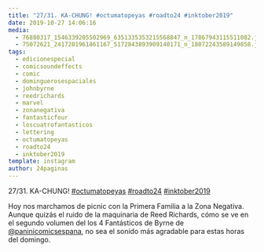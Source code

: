 ```yaml
---
title: "27/31. KA-CHUNG! #octumatopeyas #roadto24 #inktober2019"
date: 2019-10-27 14:06:16
media: 
  - 76880317_1546339205502969_6351335353215568847_n_17867943115511082.jpg
  - 75072621_2417201961861167_5172843893909140171_n_18072243589149858.jpg
tags: 
  - edicionespecial
  - comicsoundeffects
  - comic
  - dominguerosespaciales
  - johnbyrne
  - reedrichards
  - marvel
  - zonanegativa
  - fantasticfour
  - loscuatrofantasticos
  - lettering
  - octumatopeyas
  - roadto24
  - inktober2019
template: instagram
author: 24paginas
---
```


27/31. KA-CHUNG! [#octumatopeyas](/tags/octumatopeyas) [#roadto24](/tags/roadto24) [#inktober2019](/tags/inktober2019)


Hoy nos marchamos de picnic con la Primera Familia a la Zona Negativa. Aunque quizás el ruido de la maquinaria de Reed Richards, cómo se ve en el segundo volumen del los 4 Fantásticos de Byrne de [@paninicomicsespana](https://instagram.com/paninicomicsespana), no sea el sonido más agradable para estas horas del domingo.
